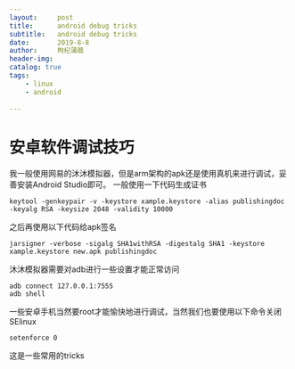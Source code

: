 ```yaml
---
layout:     post
title:      android debug tricks
subtitle:   android debug tricks
date:       2019-8-8
author:     枸杞蒲蒻
header-img: 
catalog: true
tags:
    - linux
    - android
    
---
```


# 安卓软件调试技巧
我一般使用网易的沐沐模拟器，但是arm架构的apk还是使用真机来进行调试，妥善安装Android Studio即可。
一般使用一下代码生成证书
```
keytool -genkeypair -v -keystore xample.keystore -alias publishingdoc -keyalg RSA -keysize 2048 -validity 10000
```
之后再使用以下代码给apk签名
```
jarsigner -verbose -sigalg SHA1withRSA -digestalg SHA1 -keystore xample.keystore new.apk publishingdoc
```
沐沐模拟器需要对adb进行一些设置才能正常访问
```
adb connect 127.0.0.1:7555
adb shell
```
一些安卓手机当然要root才能愉快地进行调试，当然我们也要使用以下命令关闭SElinux
```
setenforce 0
```
这是一些常用的tricks

